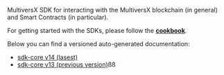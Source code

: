 MultiversX SDK for interacting with the MultiversX blockchain (in general) and Smart Contracts (in particular).

For getting started with the SDKs, please follow the [**cookbook**](https://docs.multiversx.com/sdk-and-tools/sdk-js/sdk-js-cookbook/).

Below you can find a versioned auto-generated documentation:

- [sdk-core v14 (lasest)](./v14)
- [sdk-core v13 (previous version)](./v13)ßß
